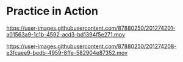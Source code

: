 # Practice in Action

https://user-images.githubusercontent.com/87880250/201274201-a01563a9-1c1b-4592-acd3-bd1394f5e271.mov



https://user-images.githubusercontent.com/87880250/201274208-e3fcaee9-bedb-4959-8ffe-582904e87352.mov

